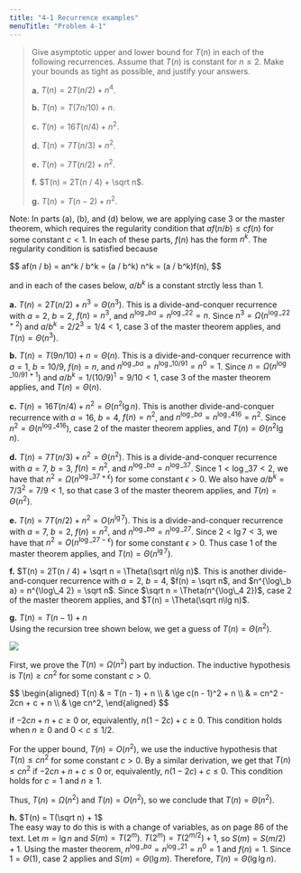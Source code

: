```yaml
---
title: "4-1 Recurrence examples"
menuTitle: "Problem 4-1"
---
```


> Give asymptotic upper and lower bound for $T(n)$ in each of the following recurrences. Assume that $T(n)$ is constant for $n \le 2$. Make your bounds as tight as possible, and justify your answers.
>
> **a.** $T(n) = 2T(n / 2) + n^4$.
>
> **b.** $T(n) = T(7n / 10) + n$.
>
> **c.** $T(n) = 16T(n / 4) + n^2$.
>
> **d.** $T(n) = 7T(n / 3) + n^2$.
>
> **e.** $T(n) = 7T(n / 2) + n^2$.
>
> **f.** $T(n) = 2T(n / 4) + \sqrt n$.
>
> **g.** $T(n) = T(n - 2) + n^2$.

Note: In parts (a), (b), and (d) below, we are applying case 3 or the master theorem, which requires the regularity condition that $af(n / b) \le cf(n)$ for some constant $c < 1$. In each of these parts, $f(n)$ has the form $n^k$. The regularity condition is satisfied because

<div>
$$
af(n / b) = an^k / b^k = (a / b^k) n^k = (a / b^k)f(n),
$$
</div>

and in each of the cases below, $a / b^k$ is a constant strctly less than $1$.

**a.** $T(n) = 2T(n / 2) + n^3 = \Theta(n^3)$. This is a divide-and-conquer recurrence with $a = 2$, $b = 2$, $f(n) = n^3$, and $n^{\log\_b a} = n^{\log\_2 2} = n$. Since $n^3 = \Omega(n^{\log\_2 2 + 2})$ and $a / b^k = 2 / 2^3 = 1 / 4 < 1$, case 3 of the master theorem applies, and $T(n) = \Theta(n^3)$.

**b.** $T(n) = T(9n / 10) + n = \Theta(n)$. This is a divide-and-conquer recurrence with $a = 1$, $b = 10 / 9$, $f(n) = n$, and $n^{\log\_b a} = n^{\log\_{10 / 9} 1} = n^0 = 1$. Since $n = \Omega(n^{\log\_{10 / 9} 1 + 1})$ and $a / b^k = 1 / (10 / 9)^1 = 9 / 10 < 1$, case 3 of the master theorem applies, and $T(n) = \Theta(n)$.

**c.** $T(n) = 16T(n / 4) + n^2 = \Theta(n^2 \lg n)$. This is another divide-and-conquer recurrence with $a = 16$, $b = 4$, $f(n) = n^2$, and $n^{\log\_b a} = n^{\log\_4 16} = n^2$. Since $n^2 = \Theta(n^{\log\_4 16})$, case 2 of the master theorem applies, and $T(n) = \Theta(n^2 \lg n)$.

**d.** $T(n) = 7T(n / 3) + n^2 = \Theta(n^2)$. This is a divide-and-conquer recurrence with $a = 7$, $b = 3$, $f(n) = n^2$, and $n^{\log\_b a} = n^{\log\_3 7}$. Since $1 < \log\_3 7 < 2$, we have that $n^2 = \Omega(n^{\log\_3 7 + \epsilon})$ for some constant $\epsilon > 0$. We also have $a / b^k = 7 / 3^2 = 7 / 9 < 1$, so that case 3 of the master theorem applies, and $T(n) = \Theta(n^2)$.

**e.** $T(n) = 7T(n / 2) + n^2 = O(n^{\lg 7})$. This is a divide-and-conquer recurrence with $a = 7$, $b = 2$, $f(n) = n^2$, and $n^{\log\_b a} = n^{\log\_2 7}$. Since $2 < \lg 7 < 3$, we have that $n^2 = O(n^{\log\_2 7 - \epsilon})$ for some constant $\epsilon > 0$. Thus case 1 of the master theorem applies, and $T(n) = \Theta(n^{\lg 7})$.

**f.** $T(n) = 2T(n / 4) + \sqrt n = \Theta(\sqrt n\lg n)$. This is another divide-and-conquer recurrence with $a = 2$, $b = 4$, $f(n) = \sqrt n$, and $n^{\log\_b a} = n^{\log\_4 2} = \sqrt n$. Since $\sqrt n = \Theta(n^{\log\_4 2})$, case 2 of the master theorem applies, and $T(n) = \Theta(\sqrt n\lg n)$.

**g.** $T(n) = T(n - 1) + n$  
Using the recursion tree shown below, we get a guess of $T(n) = \Theta(n^2)$.

![](https://i.imgur.com/W0FxTiC.png?width=12rem)

First, we prove the $T(n) = \Omega(n^2)$ part by induction. The inductive hypothesis is $T(n) \ge cn^2$ for some constant $c > 0$.

<div>
$$
\begin{aligned}
T(n) & =   T(n - 1) + n \\
     & \ge c(n - 1)^2 + n \\
     & =   cn^2 - 2cn + c + n \\
     & \ge cn^2,
\end{aligned}
$$
</div>

if $-2cn + n + c \ge 0$ or, equivalently, $n(1 - 2c) + c \ge 0$. This condition holds when $n \ge 0$ and $0 < c \le 1 / 2$.

For the upper bound, $T(n) = O(n^2)$, we use the inductive hypothesis that $T(n) \le cn^2$ for some constant $c > 0$. By a similar derivation, we get that $T(n) \le cn^2$ if $-2cn + n + c \le 0$ or, equivalently, $n(1 - 2c) + c \le 0$. This condition holds for $c = 1$ and $n \ge 1$.

Thus, $T(n) = \Omega(n^2)$ and $T(n) = O(n^2)$, so we conclude that $T(n) = \Theta(n^2)$.

**h.** $T(n) = T(\sqrt n) + 1$  
The easy way to do this is with a change of variables, as on page 86 of the text. Let $m = \lg n$ and $S(m) = T(2^m)$. $T(2^m) = T(2^{m / 2}) + 1$, so $S(m) = S(m / 2) + 1$. Using the master theorem, $n^{\log\_b a} = n^{\log\_2 1} = n^0 = 1$ and $f(n) = 1$. Since $1 = \Theta(1)$, case 2 applies and $S(m) = \Theta(\lg m)$. Therefore, $T(n) = \Theta(\lg\lg n)$.
